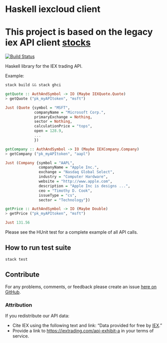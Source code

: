 # Haskell iexcloud client

# This project is based on the legacy iex API client [stocks](https://github.com/ksallberg/iexcloud)

[![Build Status](https://travis-ci.org/dabcoder/stocks.svg?branch=master)](https://travis-ci.org/dabcoder/stocks)

Haskell library for the IEX trading API.

Example:

```haskell
stack build && stack ghci

getQuote :: AuthAndSymbol -> IO (Maybe IEXQuote.Quote)
> getQuote ("pk_myAPItoken", "msft")

Just (Quote {symbol = "MSFT",
             companyName = "Microsoft Corp.",
             primaryExchange = Nothing,
             sector = Nothing,
             calculationPrice = "tops",
             open = 128.9,
             ...
             })

getCompany :: AuthAndSymbol -> IO (Maybe IEXCompany.Company)
> getCompany ("pk_myAPItoken", "aapl")

Just (Company {symbol = "AAPL",
               companyName = "Apple Inc.",
               exchange = "Nasdaq Global Select",
               industry = "Computer Hardware",
               website = "http://www.apple.com",
               description = "Apple Inc is designs ...",
               ceo = "Timothy D. Cook",
               issueType = "cs",
               sector = "Technology"})

getPrice :: AuthAndSymbol -> IO (Maybe Double)
> getPrice ("pk_myAPItoken", "msft")

Just 131.56
```

Please see the HUnit test for a complete example
of all API calls.

## How to run test suite
```
stack test
```

## Contribute

For any problems, comments, or feedback please create an
issue [here on GitHub](https://github.com/dabcoder/stocks/issues).

### Attribution
If you redistribute our API data:

* Cite IEX using the following text and link: “Data provided for free by [IEX](https://iextrading.com/developer).”
* Provide a link to https://iextrading.com/api-exhibit-a in your terms of service.
